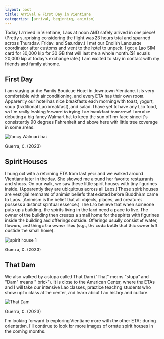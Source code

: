 ```yaml
---
layout: post
title: Arrival & First Day in Vientiane
categories: [arrival, beginning, animism]
---
```


Today I arrived in Vientiane, Laos at noon AND safely arrived in one piece! (Pretty surprising considering the flight was 23 hours total and spanned across Thursday, Friday, and Saturday.) I met our English Language coordinator after customs and went to the hotel to unpack. I got a Lao SIM card for 80,000 kip for 30 GB that will last me a whole month.($1 equals 20,000 kip at today's exchange rate.) I am excited to stay in contact with my friends and family at home.

## First Day
I am staying at the Family Boutique Hotel in downtown Vientiane. It is very comfortable with air conditioning, and every ETA has their own room. Apparently our hotel has nice breakfasts each morning with toast, yogurt, soup (traditional Lao breakfast), and salad. I have yet to have any Lao food, so I'm really looking forward to trying Lao breakfast tomorrow! I am also debuting a big fancy Walmart hat to keep the sun off my face since it's consistently 90 degrees Fahrenheit and above here with little tree coverage in some areas.

![fancy Walmart hat](https://lh3.googleusercontent.com/pw/AIL4fc-4nWCvIJpZTZx815DqqukkTXrt9J9bJfx3Eqbc4gABXh5bOG0Wam1FaxkOXjhGZfCvGlWJTw-XCa_tUK1a1kyUxfxR-YURh9dfmimE-DAzxLxEz-0b=w2400)

Guerra, C. (2023)

## Spirit Houses
I hung out with a returning ETA from last year and we walked around Vientiane later in the day. She showed me around her favorite restaurants and shops. On our walk, we saw these little spirit houses with tiny figurines inside. (Apparently they are ubiquitous across all Laos.) These spirit houses are vestigial remnants of animist beliefs that existed before Buddhism came to Laos. (Animism is the belief that all objects, places, and creatures possess a distinct spiritual essence.) The Lao believe that when someone puts up a building, the spirits living in the land need a place to live. The owner of the building then creates a small home for the spirits with figurines inside the building and offerings outside. Offerings usually consist of water, flowers, and things the owner likes (e.g., the soda bottle that this owner left oustide the small home). 

![spirit house 1](https://lh3.googleusercontent.com/pw/AIL4fc-t_06eD86_Z_CTgUWt4MzUb3CEyU2dimYm-sri4XiqGGrZgqF01gKzzwyjcUadkdcBSqTmLjNxm42Li2dzCSFOcQjc474sX4unnEoksa2WN-tXZq63=w2400)

Guerra, C. (2023)

## That Dam
We also walked by a stupa called That Dam ("That" means "stupa" and "Dam" means " brick"). It is close to the American Center, where the ETAs and I will take our intensive Lao classes, practice teaching students who show up to class at the center, and learn about Lao history and culture. 

![That Dam](https://lh3.googleusercontent.com/pw/AIL4fc8YRL6wxGMLtXGf4GZUJ2LJiLsMQWJyvDoSyRaWb6U5KiHc9M0UmQqkSAHvhb2rj9c-P_bi4yfq6jhjSOl1U9p4zLWksl0nl0GbiTUb79XSUzuwKmmt=w2400)

Guerra, C. (2023)

I'm looking forward to exploring Vientiane more with the other ETAs during orientation. I'll continue to look for more images of ornate spirit houses in the coming months.

<!-- Hello and welcome. The only purpose of this post is to greet you when your site comes alive for the first time.  
This post will demonstrate some of the more common content & elements found in posts.  
Feel free to delete this post when you are ready to publish your first post.  

Lorem ipsum dolor sit amet, consectetur adipiscing elit. Fusce bibendum neque eget nunc mattis eu sollicitudin enim tincidunt. Vestibulum lacus tortor, ultricies id dignissim ac, bibendum in velit.

## Some great heading (h2)

Proin convallis mi ac felis pharetra aliquam. Curabitur dignissim accumsan rutrum. In arcu magna, aliquet vel pretium et, molestie et arcu.


Mauris lobortis nulla et felis ullamcorper bibendum. Phasellus et hendrerit mauris. Proin eget nibh a massa vestibulum pretium. Suspendisse eu nisl a ante aliquet bibendum quis a nunc. Praesent varius interdum vehicula. Aenean risus libero, placerat at vestibulum eget, ultricies eu enim. Praesent nulla tortor, malesuada adipiscing adipiscing sollicitudin, adipiscing eget est.

## Another great heading (h2)

Lorem ipsum dolor sit amet, consectetur adipiscing elit. Fusce bibendum neque eget nunc mattis eu sollicitudin enim tincidunt. Vestibulum lacus tortor, ultricies id dignissim ac, bibendum in velit.

### Some great subheading (h3)

Proin convallis mi ac felis pharetra aliquam. Curabitur dignissim accumsan rutrum. In arcu magna, aliquet vel pretium et, molestie et arcu. Mauris lobortis nulla et felis ullamcorper bibendum.

Phasellus et hendrerit mauris. Proin eget nibh a massa vestibulum pretium. Suspendisse eu nisl a ante aliquet bibendum quis a nunc.

### Some great subheading (h3)

Praesent varius interdum vehicula. Aenean risus libero, placerat at vestibulum eget, ultricies eu enim. Praesent nulla tortor, malesuada adipiscing adipiscing sollicitudin, adipiscing eget est.

> This quote will *change* your life. It will reveal the <i>secrets</i> of the universe, and all the wonders of humanity. Don't <em>misuse</em> it.

Lorem ipsum dolor sit amet, consectetur adipiscing elit. Fusce bibendum neque eget nunc mattis eu sollicitudin enim tincidunt.

### Some great subheading (h3)

Vestibulum lacus tortor, ultricies id dignissim ac, bibendum in velit. Proin convallis mi ac felis pharetra aliquam. Curabitur dignissim accumsan rutrum.

In arcu magna, aliquet vel pretium et, molestie et arcu. Mauris lobortis nulla et felis ullamcorper bibendum. Phasellus et hendrerit mauris.

#### You might want a sub-subheading (h4)

In arcu magna, aliquet vel pretium et, molestie et arcu. Mauris lobortis nulla et felis ullamcorper bibendum. Phasellus et hendrerit mauris.

In arcu magna, aliquet vel pretium et, molestie et arcu. Mauris lobortis nulla et felis ullamcorper bibendum. Phasellus et hendrerit mauris.

#### But it's probably overkill (h4)

In arcu magna, aliquet vel pretium et, molestie et arcu. Mauris lobortis nulla et felis ullamcorper bibendum. Phasellus et hendrerit mauris.

##### Could be a smaller sub-heading, `pacman` (h5)

In arcu magna, aliquet vel pretium et, molestie et arcu. Mauris lobortis nulla et felis ullamcorper bibendum. Phasellus et hendrerit mauris.

###### Small yet significant sub-heading  (h6)

In arcu magna, aliquet vel pretium et, molestie et arcu. Mauris lobortis nulla et felis ullamcorper bibendum. Phasellus et hendrerit mauris.

### Highlight the code please!!

{% highlight c %}
float Q_rsqrt( float number )
{
	long i;
	float x2, y;
	const float threehalfs = 1.5F;

	x2 = number * 0.5F;
	y  = number;
	i  = * ( long * ) &y;                       // evil floating point bit level hacking
	i  = 0x5f3759df - ( i >> 1 );               // what the fuck? 
	y  = * ( float * ) &i;
	y  = y * ( threehalfs - ( x2 * y * y ) );   // 1st iteration
//	y  = y * ( threehalfs - ( x2 * y * y ) );   // 2nd iteration, this can be removed

	return y;
}
{% endhighlight %}

### Oh hai, an unordered list!!

In arcu magna, aliquet vel pretium et, molestie et arcu. Mauris lobortis nulla et felis ullamcorper bibendum. Phasellus et hendrerit mauris.

- First item, yo
- Second item, dawg
- Third item, what what?!
- Fourth item, fo sheezy my neezy

### Oh hai, an ordered list!!

In arcu magna, aliquet vel pretium et, molestie et arcu. Mauris lobortis nulla et felis ullamcorper bibendum. Phasellus et hendrerit mauris.

1. First item, yo
2. Second item, dawg
3. Third item, what what?!
4. Fourth item, fo sheezy my neezy

## Headings are cool! (h2)

Proin eget nibh a massa vestibulum pretium. Suspendisse eu nisl a ante aliquet bibendum quis a nunc. Praesent varius interdum vehicula. Aenean risus libero, placerat at vestibulum eget, ultricies eu enim. Praesent nulla tortor, malesuada adipiscing adipiscing sollicitudin, adipiscing eget est.

Praesent nulla tortor, malesuada adipiscing adipiscing sollicitudin, adipiscing eget est.

Proin eget nibh a massa vestibulum pretium. Suspendisse eu nisl a ante aliquet bibendum quis a nunc.

### Tables

Title 1               | Title 2               | Title 3               | Title 4
--------------------- | --------------------- | --------------------- | ---------------------
lorem                 | lorem ipsum           | lorem ipsum dolor     | lorem ipsum dolor sit
lorem ipsum dolor sit | lorem ipsum dolor sit | lorem ipsum dolor sit | lorem ipsum dolor sit
lorem ipsum dolor sit | lorem ipsum dolor sit | lorem ipsum dolor sit | lorem ipsum dolor sit
lorem ipsum dolor sit | lorem ipsum dolor sit | lorem ipsum dolor sit | lorem ipsum dolor sit

Title 1 | Title 2 | Title 3 | Title 4
--- | --- | --- | ---
lorem | lorem ipsum | lorem ipsum dolor | lorem ipsum dolor sit
lorem ipsum dolor sit amet | lorem ipsum dolor sit amet consectetur | lorem ipsum dolor sit amet | lorem ipsum dolor sit
lorem ipsum dolor | lorem ipsum | lorem | lorem ipsum
lorem ipsum dolor | lorem ipsum dolor sit | lorem ipsum dolor sit amet | lorem ipsum dolor sit amet consectetur -->
